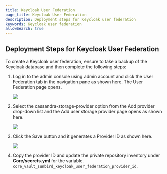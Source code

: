 ```yaml
---
title: Keycloak User Federation
page_title: Keycloak User Federation
description: Deployment steps for Keycloak user federation
keywords: Keycloak user federation
allowSearch: true
--- 
```


## Deployment Steps for Keycloak User Federation

To create a Keycloak user federation, ensure to take a backup of the Keycloak database and then complete the following steps:

1.	Log in to the admin console using admin account and click the User Federation tab in the navigation pane as shown here. The User Federation page opens. 

    <img src='../../images/keycloak_user_federation.png'>

2.	Select the cassandra-storage-provider option from the Add provider drop-down list and the Add user storage provider page opens as shown here. 

    <img src='../../images/keycloak_user_storage_provider.png'>

3.	Click the Save button and it generates a Provider ID as shown here.

    <img src='../../images/keycloak_cassandra_storage_provider.png'>

4.	Copy the provider ID and update the private repository inventory under **Core/secrets.yml** for the variable. `core_vault_sunbird_keycloak_user_federation_provider_id`. 

